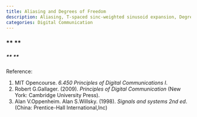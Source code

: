 ```yaml
---
title: Aliasing and Degrees of Freedom
description: Aliasing, T-spaced sinc-weighted sinusoid expansion, Degrees of freedom
categories: Digital Communication
---
```


>  

### ** **  
##### ** **  



Reference:  
1. MIT Opencourse. *6.450 Principles of Digital Communications I*.  
2. Robert G.Gallager. (2009). *Principles of Digital Communication* (New York: Cambridge University Press).  
3. Alan V.Oppenheim. Alan S.Willsky. (1998). *Signals and systems 2nd ed*. (China: Prentice-Hall International,Inc) 

